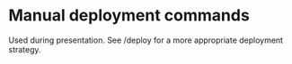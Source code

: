 # Manual deployment commands

Used during presentation.  See /deploy for a more appropriate deployment strategy.

